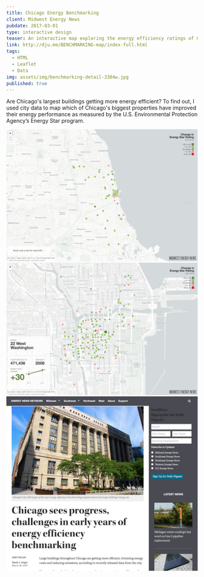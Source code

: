 ```yaml
---
title: Chicago Energy Benchmarking
client: Midwest Energy News
pubdate: 2017-03-01 
type: interactive design
teaser: An interactive map exploring the energy efficiency ratings of Chicago's largest buildings
link: http://dju.me/BENCHMARKING-map/index-full.html
tags:
  - HTML
  - Leaflet
  - Data
img: assets/img/benchmarking-detail-3304w.jpg
published: true
---
```


Are Chicago's largest buildings getting more energy efficient? To find out, I used city data to map which of Chicago's biggest properties have improved their energy performance as measured by the U.S. Environmental Protection Agency’s Energy Star program.     

![energy benchmarking full](../assets/img/benchmarking-full.jpg)
![energy benchmarking washington](../assets/img/benchmarking-washington.png)
![energy benchmarking article](../assets/img/benchmarking-article.jpg)